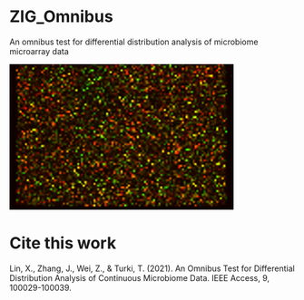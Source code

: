 # ZIG_Omnibus
An omnibus test for differential distribution analysis of microbiome microarray data

![model](https://github.com/xianglin226/ZIG-Omnibus-/blob/main/arrayscan.png?raw=true)

# Cite this work
Lin, X., Zhang, J., Wei, Z., & Turki, T. (2021). An Omnibus Test for Differential Distribution Analysis of Continuous Microbiome Data. IEEE Access, 9, 100029-100039.
